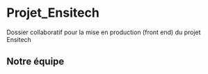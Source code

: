 # Projet_Ensitech
Dossier collaboratif pour la mise en production (front end) du projet Ensitech
## Notre équipe 

